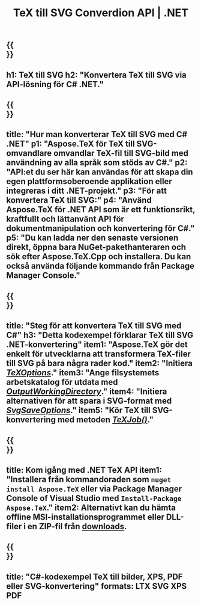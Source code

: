﻿---
translation: true
template: /_templates/_conversion-child-net.md
title: TeX till SVG Converdion API | .NET
description: TeX till SVG-konverteringsfunktionalitet. Integrera detta lokala .NET-bibliotek i ditt projekt eller använd plattformsoberoende applikationer för att konvertera TeX till SVG.
keywords: tex till svg api net, tex2svg integrera c#
url: /net/conversion/tex-to-svg/
family: tex
platformtag: net
feature: conversion
informat: TEX
outformat: SVG
otherformats: BMP PNG JPEG TIFF PDF XPS
---


{{<section banner>}}
---
h1: TeX till SVG
h2: "Konvertera TeX till SVG via API-lösning för C# .NET."
---

{{<section overview>}}
---
title: "Hur man konverterar TeX till SVG med C# .NET"
p1: "Aspose.TeX för TeX till SVG-omvandlare omvandlar TeX-fil till SVG-bild med användning av alla språk som stöds av C#."
p2: "API:et du ser här kan användas för att skapa din egen plattformsoberoende applikation eller integreras i ditt .NET-projekt."
p3: "För att konvertera TeX till SVG:"
p4: "Använd Aspose.TeX för .NET API som är ett funktionsrikt, kraftfullt och lättanvänt API för dokumentmanipulation och konvertering för C#."
p5: "Du kan ladda ner den senaste versionen direkt, öppna bara NuGet-pakethanteraren och sök efter Aspose.TeX.Cpp och installera. Du kan också använda följande kommando från Package Manager Console."
---

{{<section feature1>}}
---
title: "Steg för att konvertera TeX till SVG med C#"
h3: "Detta kodexempel förklarar TeX till SVG .NET-konvertering"
item1: "Aspose.TeX gör det enkelt för utvecklarna att transformera TeX-filer till SVG på bara några rader kod."
item2: "Initiera [*TeXOptions*](https://reference.aspose.com/tex/net/aspose.tex/texoptions/)."
item3: "Ange filsystemets arbetskatalog för utdata med [*OutputWorkingDirectory*](https://reference.aspose.com/tex/net/aspose.tex/texoptions/outputworkingdirectory/)."
item4: "Initiera alternativen för att spara i SVG-format med [*SvgSaveOptions*](https://reference.aspose.com/tex/net/aspose.tex.presentation.image/svgsaveoptions/)."
item5: "Kör TeX till SVG-konvertering med metoden [*TeXJob()*](https://reference.aspose.com/tex/net/aspose.tex/texjob/)."
---

{{<section feature2>}}
---
title: Kom igång med .NET TeX API
item1: "Installera från kommandoraden som ```nuget install Aspose.TeX``` eller via Package Manager Console of Visual Studio med ```Install-Package Aspose.TeX```."
item2: Alternativt kan du hämta offline MSI-installationsprogrammet eller DLL-filer i en ZIP-fil från [downloads](https://downloads.aspose.com/tex/net).
---

{{<section widget>}}
---
title: "C#-kodexempel TeX till bilder, XPS, PDF eller SVG-konvertering"
formats: LTX SVG XPS PDF
---